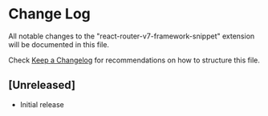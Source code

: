 # Change Log

All notable changes to the "react-router-v7-framework-snippet" extension will be documented in this file.

Check [Keep a Changelog](http://keepachangelog.com/) for recommendations on how to structure this file.

## [Unreleased]

- Initial release